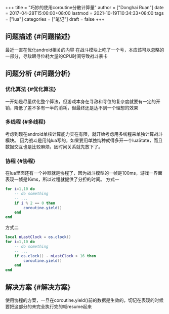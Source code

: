 +++
title = "巧妙的使用coroutine分散计算量"
author = ["Donghai Ruan"]
date = 2017-04-28T15:06:00+08:00
lastmod = 2021-10-19T10:34:33+08:00
tags = ["lua"]
categories = ["笔记"]
draft = false
+++

## 问题描述 {#问题描述}

最近一直在优化android相关的内容
在战斗模块上吃了一个亏，本应该可以忽略的一部分，寻敌跟寻位耗大量的CPU时间导致战斗暴卡


## 问题分析 {#问题分析}


### 优化算法 {#优化算法}

一开始是尽量优化整个算法，但游戏本身在寻敌和寻位的复杂度就要有一定的开销，降低了差不多有一半的消耗，但最终还是达不到一个理想的效果


### 多线程 {#多线程}

考虑到现在android单核计算能力实在有限，就开始考虑用多线程来单独计算战斗模块。
因为战斗是用纯lua写的，如果要用单独纯种就得多开一个luaState，而且数据交互也是比较麻烦，因时间关系就先放下了。


### 协程 {#协程}

在lua里面还有一个神器就是协程了，因为战斗模型的一帧是100ms，游戏一界面表现一帧是16ms，所以过程就提供了分担的时间。
方式一

```lua
for i=1,10 do
    -- do something
    -- ...
    if i % 2 == 0 then
        coroutine.yield()
    end
end
```

方式二

```lua
local nLastClock = os.clock()
for i=1,10 do
    -- do something
    -- ...
    if os.clock() - nLastClock > 16 then
        coroutine.yield()
    end
end
```


## 解决方案 {#解决方案}

使用协程的方案，一旦在coroutine.yield()前的数据是生效的，切记在表现的时候要把这部分的未完全执行完的帧resume起来
